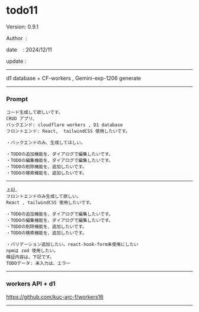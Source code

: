# todo11

 Version: 0.9.1

 Author  :
 
 date    : 2024/12/11

 update :

***

d1 database + CF-workers , Gemini-exp-1206 generate

***
### Prompt

```
コード生成して欲しいです。
CRUD アプリ、
バックエンド: cloudflare workers , D1 database
フロントエンド: React,  tailwindCSS 使用したいです。

・バックエンドのみ、生成してほしい。

・TODOの追加機能を、ダイアログで編集したいです。
・TODOの編集機能を、ダイアログで編集したいです。
・TODOの削除機能を、追加したいです。
・TODOの検索機能を、追加したいです。

```

***
```
上記、
フロントエンドのみ生成して欲しい。
React , tailwindCSS 使用したいです。

・TODOの追加機能を、ダイアログで編集したいです。
・TODOの編集機能を、ダイアログで編集したいです。
・TODOの削除機能を、追加したいです。
・TODOの検索機能を、追加したいです。

・バリデーション追加したい。react-hook-form未使用にしたい
npmは zod 使用したい。
検証内容は、下記です。
TODOデータ: 未入力は、エラー
```
***
### workers API + d1

https://github.com/kuc-arc-f/workers16


***

